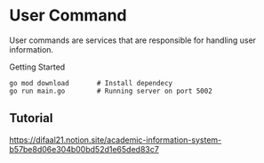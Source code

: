 # User Command

User commands are services that are responsible for handling user information.

Getting Started

```
go mod download       # Install dependecy
go run main.go        # Running server on port 5002
```


## Tutorial
https://difaal21.notion.site/academic-information-system-b57be8d06e304b00bd52d1e65ded83c7
